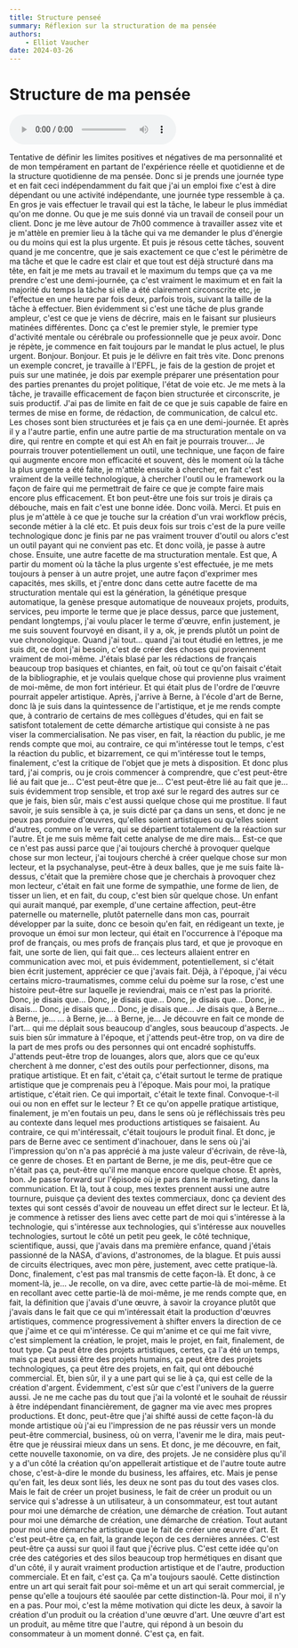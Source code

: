 ```yaml
---
title: Structure penseé
summary: Réflexion sur la structuration de ma pensée
authors:
    - Elliot Vaucher
date: 2024-03-26
---
```


# Structure de ma pensée 

<audio controls>
  <source src="../audio/Avenue_de_la_Sallaz.mp4" type="audio/mp4">
Your browser does not support the audio element.
</audio>

Tentative de définir les limites positives et négatives de ma personnalité et de mon
tempérament en partant de l'expérience réelle et quotidienne et de la structure quotidienne de ma
pensée. Donc si je prends une journée type et en fait ceci indépendamment du fait que j'ai
un emploi fixe c'est à dire dépendant ou une activité indépendante, une journée type ressemble
à ça. En gros je vais effectuer le travail qui est la tâche, le labeur le plus immédiat qu'on
me donne.
Ou que je me suis donné via un travail de conseil pour un client. Donc je me lève autour de 7h00
commence à travailler assez vite et je m'attèle en premier lieu à la tâche qui va me demander
le plus d'énergie ou du moins qui est la plus urgente. Et puis je résous cette
tâches, souvent quand je me concentre, que je sais exactement ce que c'est le périmètre de ma tâche et que le cadre est clair et que tout est déjà structuré dans ma tête, en fait je me mets au travail et le maximum du temps que ça va me prendre c'est une demi-journée, ça c'est vraiment le maximum et en fait la majorité du temps la tâche si elle a été clairement circonscrite etc, je l'effectue en une heure par
fois deux, parfois trois, suivant la taille de la tâche à effectuer. Bien évidemment si c'est une tâche de plus grande ampleur, c'est ce que je viens de décrire, mais en le faisant sur plusieurs matinées différentes.
Donc ça c'est le premier style, le premier type d'activité mentale ou cérébrale ou professionnelle que je peux avoir. Donc je répète, je commence en fait toujours par le mandat le plus actuel, le plus urgent.
Bonjour.
Bonjour.
Et puis je le délivre en fait très vite.
Donc prenons un exemple concret, je travaille à l'EPFL, je fais de la gestion de projet et puis sur une matinée, je dois par exemple préparer une présentation pour des parties prenantes du projet politique, l'état de voie etc.
Je me mets à la tâche, je travaille efficacement de façon bien structurée et circonscrite, je suis productif.
J'ai pas de limite en fait de ce que je suis capable de faire en termes de mise en forme, de rédaction, de communication, de calcul etc.
Les choses sont bien structurées et je fais ça en une demi-journée.
Et après il y a l'autre partie, enfin une autre partie de ma structuration mentale on va dire, qui rentre en compte et qui est
Ah en fait je pourrais trouver...
Je pourrais trouver potentiellement un outil, une technique, une façon de faire qui augmente encore mon efficacité et souvent, dès le moment où la tâche la plus urgente a été faite, je m'attèle ensuite à chercher, en fait c'est vraiment de la veille technologique, à chercher l'outil ou le framework ou la façon de faire qui me permettrait de faire ce que je compte faire mais encore plus efficacement.
Et bon peut-être une fois sur trois je dirais ça débouche, mais en fait c'est une bonne idée.
Donc voilà.
Merci.
Et puis en plus je m'attèle à ce que je touche sur la création d'un vrai workflow précis, seconde métier à la clé etc.
Et puis deux fois sur trois c'est de la pure veille technologique donc je finis par ne pas vraiment trouver d'outil ou alors c'est un outil payant qui ne convient pas etc.
Et donc voilà, je passe à autre chose.
Ensuite, une autre facette de ma structuration mentale.
Est que,
A partir du moment où la tâche la plus urgente s'est effectuée, je me mets toujours à penser
à un autre projet, une autre façon d'exprimer mes capacités, mes skills, et j'entre donc
dans cette autre facette de ma structuration mentale qui est la génération, la génétique
presque automatique, la genèse presque automatique de nouveaux projets, produits, services,
peu importe le terme que je place dessus, parce que justement, pendant longtemps, j'ai
voulu placer le terme d'œuvre, enfin justement, je me suis souvent fourvoyé en disant, il
y a, ok, je prends plutôt un point de vue chronologique.
Quand j'ai tout...
quand j'ai tout étudié en lettres, je me suis dit, ce dont j'ai besoin, c'est de créer
des choses qui proviennent vraiment de moi-même.
J'étais blasé par les rédactions de français beaucoup trop basiques et chiantes, en fait,
où tout ce qu'on faisait c'était de la bibliographie, et je voulais quelque chose
qui provienne plus vraiment de moi-même, de mon fort intérieur.
Et qui était plus de l'ordre de l'œuvre pourrait appeler artistique.
Après, j'arrive à Berne, à l'école d'art de Berne, donc là je suis dans la quintessence
de l'artistique, et je me rends compte que, à contrario de certains de mes collègues
d'études, qui en fait se satisfont totalement de cette démarche artistique qui consiste
à ne pas viser la commercialisation.
Ne pas viser, en fait, la réaction du public, je me rends compte que moi, au contraire, ce
qui m'intéresse tout le temps, c'est la réaction du public, et bizarrement, ce qui
m'intéresse tout le temps, finalement, c'est la critique de l'objet que je mets à disposition.
Et donc plus tard, j'ai compris, ou je crois commencer à comprendre, que c'est peut-être
lié au fait que je...
C'est peut-être que je...
C'est peut-être lié au fait que je...
suis évidemment trop sensible, et trop axé sur le regard des autres sur ce que je fais,
bien sûr, mais c'est aussi quelque chose qui me prostitue.
Il faut savoir, je suis sensible à ça, je suis dicté par ça dans un sens, et donc
je ne peux pas produire d'œuvres, qu'elles soient artistiques ou qu'elles soient d'autres,
comme on le verra, qui se départient totalement de la réaction sur l'autre.
Et je me suis même fait cette analyse de me dire mais...
Est-ce que ce n'est pas aussi parce que j'ai toujours cherché à provoquer quelque chose
sur mon lecteur, j'ai toujours cherché à créer quelque chose sur mon lecteur, et la
psychanalyse, peut-être à deux balles, que je me suis faite là-dessus, c'était que
la première chose que je cherchais à provoquer chez mon lecteur, c'était en fait une forme
de sympathie, une forme de lien, de tisser un lien, et en fait, du coup, c'est bien sûr
quelque chose.
Un enfant qui aurait manqué, par exemple, d'une certaine affection, peut-être paternelle
ou maternelle, plutôt paternelle dans mon cas, pourrait développer par la suite, donc
ce besoin qu'en fait, en rédigeant un texte, je provoque un émoi sur mon lecteur, qui était
en l'occurrence à l'époque ma prof de français, ou mes profs de français plus tard, et que
je provoque en fait, une sorte de lien, qui fait que...
ces lecteurs allaient entrer en communication avec moi, et puis évidemment, potentiellement,
si c'était bien écrit justement, apprécier ce que j'avais fait.
Déjà, à l'époque, j'ai vécu certains micro-traumatismes, comme celui du poème sur la rose, c'est une
histoire peut-être sur laquelle je reviendrai, mais ce n'est pas la priorité.
Donc, je disais que...
Donc, je disais que...
Donc, je disais que...
Donc, je disais...
Donc, je disais que...
Donc, je disais que...
Je disais que, à Berne...
à Berne, je...
... à Berne, je...
à Berne, je...
Je découvre en fait ce monde de l'art...
qui me déplait sous beaucoup d'angles, sous beaucoup d'aspects.
Je suis bien sûr immature à l'époque, et j'attends peut-être trop,
on va dire de la part de mes profs ou des personnes qui ont encadré  sophistuffs.
J'attends peut-être trop de louanges, alors que,
alors que ce qu'eux cherchent à me donner, c'est des outils pour perfectionner, disons, ma pratique artistique.
Et en fait, c'était ça, c'était surtout le terme de pratique artistique que je comprenais peu à l'époque.
Mais pour moi, la pratique artistique, c'était rien.
Ce qui importait, c'était le texte final.
Convoque-t-il oui ou non en effet sur le lecteur ?
Et ce qu'on appelle pratique artistique, finalement, je m'en foutais un peu,
dans le sens où je réfléchissais très peu au contexte dans lequel mes productions artistiques se faisaient.
Au contraire, ce qui m'intéressait, c'était toujours le produit final.
Et donc, je pars de Berne avec ce sentiment d'inachouer,
dans le sens où j'ai l'impression qu'on n'a pas apprécié à ma juste valeur d'écrivain, de rêve-là, ce genre de choses.
Et en partant de Berne, je me dis, peut-être que ce n'était pas ça, peut-être qu'il me manque encore quelque chose.
Et après, bon.
Je passe forward sur l'épisode où je pars dans le marketing, dans la communication.
Et là, tout à coup, mes textes prennent aussi une autre tournure, puisque ça devient des textes commerciaux,
donc ça devient des textes qui sont cessés d'avoir de nouveau un effet direct sur le lecteur.
Et là, je commence à retisser des liens avec cette part de moi qui s'intéresse à la technologie,
qui s'intéresse aux technologies, qui s'intéresse aux nouvelles technologies,
surtout le côté un petit peu geek, le côté technique, scientifique, aussi, que j'avais dans ma première enfance,
quand j'étais passionné de la NASA, d'avions, d'astronomes, de la blague.
Et puis aussi de circuits électriques, avec mon père, justement, avec cette pratique-là.
Donc, finalement, c'est pas mal transmis de cette façon-là.
Et donc, à ce moment-là, je...
Je recolle, on va dire, avec cette partie-là de moi-même.
Et en recollant avec cette partie-là de moi-même, je me rends compte que, en fait,
la définition que j'avais d'une œuvre, à savoir la croyance plutôt que j'avais dans le fait que
ce qui m'intéressait était la production d'œuvres artistiques, commence progressivement à shifter envers la direction de ce que j'aime
et ce qui m'intéresse.
Ce qui m'anime et ce qui me fait vivre, c'est simplement la création, le projet, mais le projet, en fait, finalement, de tout type.
Ça peut être des projets artistiques, certes, ça l'a été un temps, mais ça peut aussi être des projets humains, ça peut être des projets technologiques,
ça peut être des projets, en fait, qui ont débouché commercial.
Et, bien sûr, il y a une part qui se lie à ça, qui est celle de la création d'argent.
Évidemment, c'est sûr que c'est l'univers de la guerre aussi.
Je ne me cache pas du tout que j'ai la volonté et le souhait de réussir à être indépendant financièrement, de gagner ma vie avec mes propres productions.
Et donc, peut-être que j'ai shifté aussi de cette façon-là du monde artistique où j'ai eu l'impression de ne pas réussir vers un monde peut-être commercial, business,
où on verra, l'avenir me le dira, mais peut-être que je réussirai mieux dans un sens.
Et donc, je me découvre, en fait, cette nouvelle taxonomie, on va dire, des projets.
Je ne considère plus qu'il y a d'un côté la création qu'on appellerait artistique et de l'autre toute autre chose, c'est-à-dire le monde du business, les affaires, etc.
Mais je pense qu'en fait, les deux sont liés, les deux ne sont pas du tout des vases clos.
Mais le fait de créer un projet business, le fait de créer un produit ou un service qui s'adresse à un utilisateur, à un consommateur, est tout autant pour moi une démarche de création, une démarche de création.
Tout autant pour moi une démarche de création, une démarche de création.
Tout autant pour moi une démarche artistique que le fait de créer une œuvre d'art.
Et c'est peut-être ça, en fait, la grande leçon de ces dernières années.
C'est peut-être ça aussi sur quoi il faut que j'écrive plus.
C'est cette idée qu'on crée des catégories et des silos beaucoup trop hermétiques en disant que d'un côté, il y aurait vraiment production artistique et de l'autre, production commerciale.
Et en fait, c'est ça.
Ça m'a toujours saoulé.
Cette distinction entre un art qui serait fait pour soi-même et un art qui serait commercial, je pense qu'elle a toujours été saoulée par cette distinction-là.
Pour moi, il n'y en a pas.
Pour moi, c'est la même motivation qui dicte les deux, à savoir la création d'un produit ou la création d'une œuvre d'art.
Une œuvre d'art est un produit, au même titre que l'autre, qui répond à un besoin du consommateur à un moment donné.
C'est ça, en fait.
